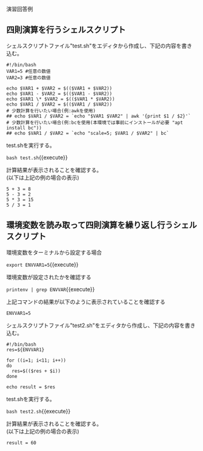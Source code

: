 演習回答例  
## 四則演算を行うシェルスクリプト  
シェルスクリプトファイル"test.sh"をエディタから作成し、下記の内容を書き込む。  

```
#!/bin/bash
VAR1=5 #任意の数値
VAR2=3 #任意の数値

echo $VAR1 + $VAR2 = $(($VAR1 + $VAR2))
echo $VAR1 - $VAR2 = $(($VAR1 - $VAR2))
echo $VAR1 \* $VAR2 = $(($VAR1 * $VAR2))
echo $VAR1 / $VAR2 = $(($VAR1 / $VAR2))  
# 少数計算を行いたい場合(例:awkを使用)
## echo $VAR1 / $VAR2 = `echo "$VAR1 $VAR2" | awk '{print $1 / $2}'`
# 少数計算を行いたい場合(例:bcを使用(本環境では事前にインストールが必要 "apt install bc"))
## echo $VAR1 / $VAR2 = `echo "scale=5; $VAR1 / $VAR2" | bc`
```

test.shを実行する。  

`bash test.sh`{{execute}}

計算結果が表示されることを確認する。  
(以下は上記の例の場合の表示)

```
5 + 3 = 8
5 - 3 = 2
5 * 3 = 15
5 / 3 = 1
```

## 環境変数を読み取って四則演算を繰り返し行うシェルスクリプト  

環境変数をターミナルから設定する場合  

`export ENVVAR1=5`{{execute}}

環境変数が設定されたかを確認する

`printenv | grep ENVVAR`{{execute}}  

上記コマンドの結果が以下のように表示されていることを確認する  

```
ENVVAR1=5
```

シェルスクリプトファイル"test2.sh"をエディタから作成し、下記の内容を書き込む。  

```
#!/bin/bash
res=${ENVVAR1}

for ((i=1; i<11; i++))
do
  res=$(($res + $i))
done

echo result = $res
```

test.shを実行する。  

`bash test2.sh`{{execute}}

計算結果が表示されることを確認する。  
(以下は上記の例の場合の表示)

```
result = 60
```
